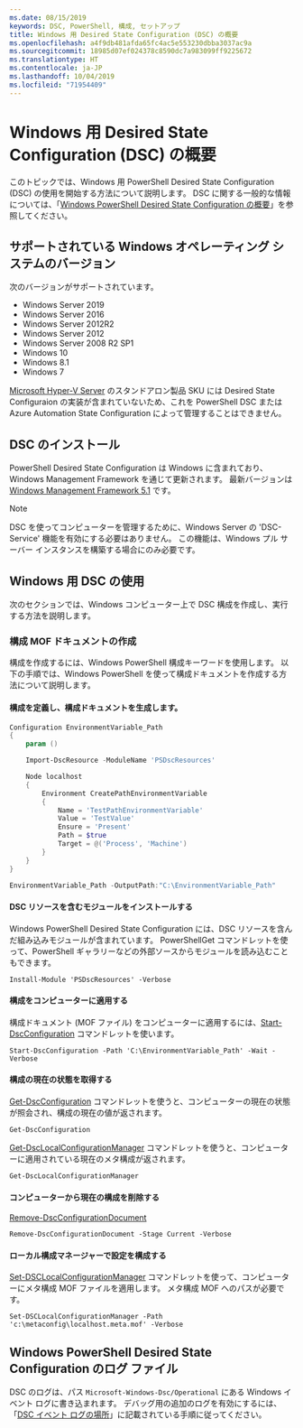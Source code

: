 ```yaml
---
ms.date: 08/15/2019
keywords: DSC, PowerShell, 構成, セットアップ
title: Windows 用 Desired State Configuration (DSC) の概要
ms.openlocfilehash: a4f9db481afda65fc4ac5e553230dbba3037ac9a
ms.sourcegitcommit: 18985d07ef024378c8590dc7a983099ff9225672
ms.translationtype: HT
ms.contentlocale: ja-JP
ms.lasthandoff: 10/04/2019
ms.locfileid: "71954409"
---
```

# <a name="get-started-with-desired-state-configuration-dsc-for-windows"></a>Windows 用 Desired State Configuration (DSC) の概要

このトピックでは、Windows 用 PowerShell Desired State Configuration (DSC) の使用を開始する方法について説明します。
DSC に関する一般的な情報については、「[Windows PowerShell Desired State Configuration の概要](../overview/overview.md)」を参照してください。

## <a name="supported-windows-operation-system-versions"></a>サポートされている Windows オペレーティング システムのバージョン

次のバージョンがサポートされています。

- Windows Server 2019
- Windows Server 2016
- Windows Server 2012R2
- Windows Server 2012
- Windows Server 2008 R2 SP1
- Windows 10
- Windows 8.1
- Windows 7

[Microsoft Hyper-V Server](/windows-server/virtualization/hyper-v/hyper-v-server-2016) のスタンドアロン製品 SKU には Desired State Configuraion の実装が含まれていないため、これを PowerShell DSC または Azure Automation State Configuration によって管理することはできません。

## <a name="installing-dsc"></a>DSC のインストール

PowerShell Desired State Configuration は Windows に含まれており、Windows Management Framework を通じて更新されます。
最新バージョンは [Windows Management Framework 5.1](https://www.microsoft.com/en-us/download/details.aspx?id=54616) です。

> [!NOTE]
> DSC を使ってコンピューターを管理するために、Windows Server の 'DSC-Service' 機能を有効にする必要はありません。
> この機能は、Windows プル サーバー インスタンスを構築する場合にのみ必要です。

## <a name="using-dsc-for-windows"></a>Windows 用 DSC の使用

次のセクションでは、Windows コンピューター上で DSC 構成を作成し、実行する方法を説明します。

### <a name="creating-a-configuration-mof-document"></a>構成 MOF ドキュメントの作成

構成を作成するには、Windows PowerShell 構成キーワードを使用します。
以下の手順では、Windows PowerShell を使って構成ドキュメントを作成する方法について説明します。

#### <a name="define-a-configuration-and-generate-the-configuration-document"></a>構成を定義し、構成ドキュメントを生成します。

```powershell
Configuration EnvironmentVariable_Path
{
    param ()

    Import-DscResource -ModuleName 'PSDscResources'

    Node localhost
    {
        Environment CreatePathEnvironmentVariable
        {
            Name = 'TestPathEnvironmentVariable'
            Value = 'TestValue'
            Ensure = 'Present'
            Path = $true
            Target = @('Process', 'Machine')
        }
    }
}

EnvironmentVariable_Path -OutputPath:"C:\EnvironmentVariable_Path"
```
#### <a name="install-a-module-containing-dsc-resources"></a>DSC リソースを含むモジュールをインストールする

Windows PowerShell Desired State Configuration には、DSC リソースを含んだ組み込みモジュールが含まれています。
PowerShellGet コマンドレットを使って、PowerShell ギャラリーなどの外部ソースからモジュールを読み込むこともできます。

`Install-Module 'PSDscResources' -Verbose`

#### <a name="apply-the-configuration-to-the-machine"></a>構成をコンピューターに適用する

構成ドキュメント (MOF ファイル) をコンピューターに適用するには、[Start-DscConfiguration](/powershell/module/psdesiredstateconfiguration/start-dscconfiguration) コマンドレットを使います。

`Start-DscConfiguration -Path 'C:\EnvironmentVariable_Path' -Wait -Verbose`

#### <a name="get-the-current-state-of-the-configuration"></a>構成の現在の状態を取得する

[Get-DscConfiguration](/powershell/module/psdesiredstateconfiguration/get-dscconfiguration) コマンドレットを使うと、コンピューターの現在の状態が照会され、構成の現在の値が返されます。

`Get-DscConfiguration`

[Get-DscLocalConfigurationManager](/powershell/module/psdesiredstateconfiguration/get-dscLocalConfigurationManager) コマンドレットを使うと、コンピューターに適用されている現在のメタ構成が返されます。

`Get-DscLocalConfigurationManager`

#### <a name="remove-the-current-configuration-from-a-machine"></a>コンピューターから現在の構成を削除する

[Remove-DscConfigurationDocument](/powershell/module/psdesiredstateconfiguration/remove-dscconfigurationdocument)

`Remove-DscConfigurationDocument -Stage Current -Verbose`

#### <a name="configure-settings-in-local-configuration-manager"></a>ローカル構成マネージャーで設定を構成する

[Set-DSCLocalConfigurationManager](/powershell/module/PSDesiredStateConfiguration/Set-DscLocalConfigurationManager) コマンドレットを使って、コンピューターにメタ構成 MOF ファイルを適用します。
メタ構成 MOF へのパスが必要です。

`Set-DSCLocalConfigurationManager -Path 'c:\metaconfig\localhost.meta.mof' -Verbose`

## <a name="windows-powershell-desired-state-configuration-log-files"></a>Windows PowerShell Desired State Configuration のログ ファイル

DSC のログは、パス `Microsoft-Windows-Dsc/Operational` にある Windows イベント ログに書き込まれます。
デバッグ用の追加のログを有効にするには、「[DSC イベント ログの場所](/powershell/dsc/troubleshooting/troubleshooting#where-are-dsc-event-logs)」に記載されている手順に従ってください。
